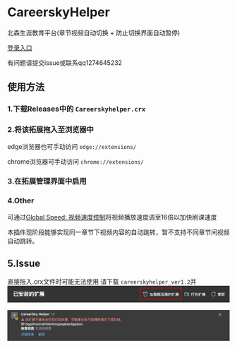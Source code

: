 # CareerskyHelper

北森生涯教育平台(章节视频自动切换 + 防止切换界面自动暂停)

[登录入口](https://hnie.careersky.cn/jixun/Account/SignIn?returnUrl=http%3a%2f%2fhnie.careersky.cn%2f)

有问题请提交issue或联系qq1274645232

## 使用方法

### 1.下载Releases中的 `Careerskyhelper.crx`

### 2.将该拓展拖入至浏览器中

edge浏览器也可手动访问 `edge://extensions/`

chrome浏览器可手动访问 `chrome://extensions/`

### 3.在拓展管理界面中启用

### 4.Other

可通过[Global Speed: 视频速度控制](https://microsoftedge.microsoft.com/addons/detail/global-speed-%E8%A7%86%E9%A2%91%E9%80%9F%E5%BA%A6%E6%8E%A7%E5%88%B6/mjhlabbcmjflkpjknnicihkfnmbdfced)将视频播放速度调至16倍以加快刷课速度

本插件现阶段能够实现同一章节下视频内容的自动跳转，暂不支持不同章节间视频自动跳转。

## 5.Issue

直接拖入.crx文件时可能无法使用 请下载 `careerskyhelper_ver1.2`并![1746811056293](image/README/1746811056293.png)

![1746810909409](image/README/1746810909409.png)
